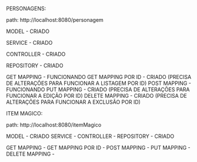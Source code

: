 PERSONAGENS:

path: http://localhost:8080/personagem

MODEL - CRIADO

SERVICE - CRIADO

CONTROLLER - CRIADO

REPOSITORY - CRIADO

GET MAPPING - FUNCIONANDO
GET MAPPING POR ID - CRIADO (PRECISA DE ALTERAÇÕES PARA FUNCIONAR A LISTAGEM POR ID)
POST MAPPING - FUNCIONANDO
PUT MAPPING - CRIADO (PRECISA DE ALTERAÇÕES PARA FUNCIONAR A EDIÇÃO POR ID)
DELETE MAPPING - CRIADO (PRECISA DE ALTERAÇÕES PARA FUNCIONAR A EXCLUSÃO POR ID)

ITEM MAGICO:

path: http://localhost:8080/itemMagico

MODEL - CRIADO
SERVICE - 
CONTROLLER - 
REPOSITORY - CRIADO

GET MAPPING - 
GET MAPPING POR ID -
POST MAPPING - 
PUT MAPPING - 
DELETE MAPPING - 
